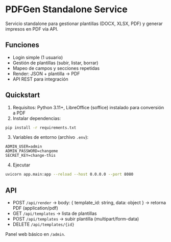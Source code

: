 # PDFGen Standalone Service

Servicio standalone para gestionar plantillas (DOCX, XLSX, PDF) y generar impresos en PDF vía API.

## Funciones
- Login simple (1 usuario)
- Gestión de plantillas (subir, listar, borrar)
- Mapeo de campos y secciones repetidas
- Render: JSON + plantilla -> PDF
- API REST para integración

## Quickstart
1. Requisitos: Python 3.11+, LibreOffice (soffice) instalado para conversión a PDF
2. Instalar dependencias:
```bash
pip install -r requirements.txt
```
3. Variables de entorno (archivo `.env`):
```
ADMIN_USER=admin
ADMIN_PASSWORD=changeme
SECRET_KEY=change-this
```
4. Ejecutar
```bash
uvicorn app.main:app --reload --host 0.0.0.0 --port 8080
```

## API
- POST `/api/render` -> body: { template_id: string, data: object } -> retorna PDF (application/pdf)
- GET `/api/templates` -> lista de plantillas
- POST `/api/templates` -> subir plantilla (multipart/form-data)
- DELETE `/api/templates/{id}`

Panel web básico en `/admin`.